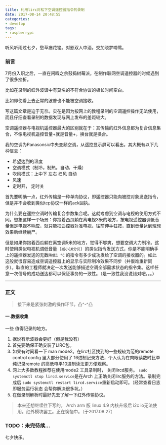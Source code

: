 ```yaml
---
title: 利用lirc对松下空调遥控器指令的录制
date: 2017-08-14 20:48:55
categories:
- develop
tags:
- raspberrypi
---
```


听风听雨过七夕，愁草瘗花铭。对影双人中酒，交加晓梦啼莺。
### 前言

7月份入职之后，一直在闲暇之余鼓捣树莓派。在制作联网空调遥控器的时候遇到了很多挫折。

<!--more-->
比如在录制的红外波谱中有莫名的不符合协议的极长时间空白。

比如即使看上去正常的波普也不能被空调接收。

写这篇文章是迫于无奈。实在是因为按网上的教程录制的空调遥控操作无法使用，而且仔细查看录制的数据发现与网上发布的差距较大。

空调遥控器与电视机遥控器最大的区别就在于：其传输的红外信息都为复合信息集合，不像电视机遥控音量+就是音量+，换台就是换台。

我的空调为Panasonsic中央变频空调，从遥控显示屏可以看出，其大概有以下几种信息：

- 希望达到的温度
- 空调模式（制冷，制热，自动，干燥）
- 吹风模式：上中下 左右 扫风 自动
- 风速
- 定时开， 定时关

首先要明确一点，红外传输是一种单向协议，即遥控器只能向被控对象发送指令，但是并不会收到类似tcp协议一样的ack回执。

为什么要在遥控空调时传输复合参数集合呢。这就考虑到空调与电视的使用方式不同。想象这样一个场景：你抱着西瓜躺在离电视3米的地方，按电视遥控器调低音量但是电视不响应，就只能把遥控器对准电视，往前伸手狂按，直到音量达到理想效果后继续躺尸。

​    但是如果你抱着西瓜躺在离空调5米的地方，觉得不够爽，想要空调大力制冷。这时使用类似电视机调低音量（`减小10分贝`）的类似指令发送方式，你是不能明确手上的遥控器发送的无数`降低1 °C` 的指令有多少成功发给了空调的接收器的。如此这般就很容易造成空调遥控器上的显示与实际制冷效果不同步（并很难重新同步）。耿直的工程师就决定一次发送能够描述空调全部需求状态的指令集。这样任意一次信号的成功送达都可以保证事务的一致性。（是一致性我没说错对吧。。。）

-----

### 正文

> 接下来是紧张刺激的操作环节。凸^-^凸

#### 一.数据收集

一些 值得记录的地方。

1. 据说有示波器会更好（但是我没有）
2. 首先要确保正确安装了LIRC包。
3. 如果有时间看一下 man mode2。在lirc社区找到的一些规较为范的remote control config 里大部分使用了 16进制记录方法，个人认为在肉眼读数时比单纯记录remote 的高低电平10进制读法更方便观察。
4. 网上大多数教程推荐在使用mode2 工具录制时， 关闭lircd服务。 `sudo systemctl stop lircd.service`是在Arch 上正确关闭lirc服务的方法。录制完成后 `sudo systemctl restart lircd.service`重新启动即可。（经常查看日志即服务运行状态 会帮你解决很多坑。）
5. 在做录制解析时最好先去了解一下红外传输协议。




> 本来还想继续往下写的。 Arch arm 版 linux 4.9 内核升级后 i2c io无法使用。红外模块罢工。正在懊恼中。（于2017.08.27）

###  TODO：未完待续...



七夕快乐。
